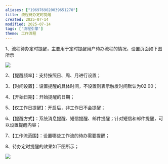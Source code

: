 ```yaml
---
aliases: ["1969769020039651270"]
title: 流程待办定时提醒
created: 2025-07-14
modified: 2025-07-14
tags: ['流程引擎']
theme: 工作流程
---
```


1、流程待办定时提醒，主要用于定时提醒用户待办流程的情况，设置页面如下图所示

![](47130d706f5c8ee929b6422dd3432f05.jpg)

2、【提醒频率】：支持按照日、周、月进行设置；

3、【时间设置】：设置提醒的具体时间，不设置则表示触发时间默认为02:00；

4、【开始日期】：开始提醒的日期；

5、【仅工作日提醒】：开启后，非工作日不会提醒；

6、【提醒方式】：系统消息提醒、短信提醒、邮件提醒；针对短信和邮件提醒，可以设置提醒内容；

7、【工作流范围】：设置哪些工作流的待办需要提醒；

8、待办定时提醒的效果如下图所示；

![](bc061a244dd263a32c1b22a28c58cb6c.jpg)